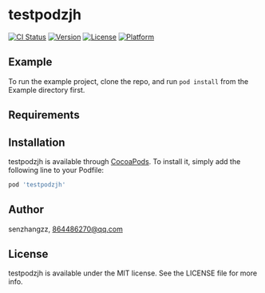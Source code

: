 # testpodzjh

[![CI Status](https://img.shields.io/travis/senzhangzz/testpodzjh.svg?style=flat)](https://travis-ci.org/senzhangzz/testpodzjh)
[![Version](https://img.shields.io/cocoapods/v/testpodzjh.svg?style=flat)](https://cocoapods.org/pods/testpodzjh)
[![License](https://img.shields.io/cocoapods/l/testpodzjh.svg?style=flat)](https://cocoapods.org/pods/testpodzjh)
[![Platform](https://img.shields.io/cocoapods/p/testpodzjh.svg?style=flat)](https://cocoapods.org/pods/testpodzjh)

## Example

To run the example project, clone the repo, and run `pod install` from the Example directory first.

## Requirements

## Installation

testpodzjh is available through [CocoaPods](https://cocoapods.org). To install
it, simply add the following line to your Podfile:

```ruby
pod 'testpodzjh'
```

## Author

senzhangzz, 864486270@qq.com

## License

testpodzjh is available under the MIT license. See the LICENSE file for more info.
